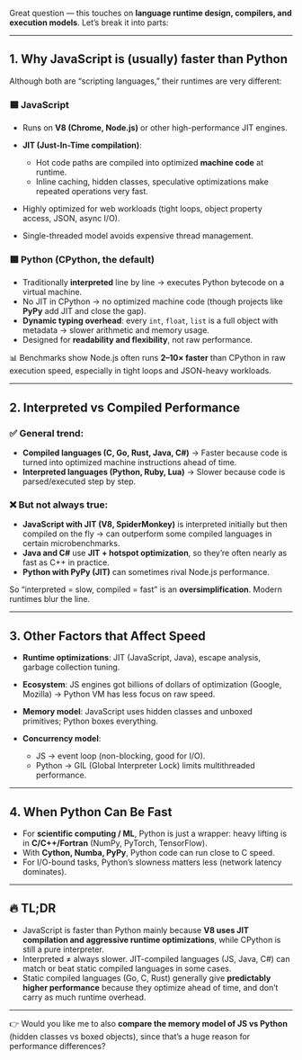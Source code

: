 Great question — this touches on **language runtime design, compilers, and execution models**. Let’s break it into parts:

---

## 1. **Why JavaScript is (usually) faster than Python**

Although both are “scripting languages,” their runtimes are very different:

### 🟦 JavaScript

* Runs on **V8 (Chrome, Node.js)** or other high-performance JIT engines.
* **JIT (Just-In-Time compilation)**:

  * Hot code paths are compiled into optimized **machine code** at runtime.
  * Inline caching, hidden classes, speculative optimizations make repeated operations very fast.
* Highly optimized for web workloads (tight loops, object property access, JSON, async I/O).
* Single-threaded model avoids expensive thread management.

### 🟩 Python (CPython, the default)

* Traditionally **interpreted** line by line → executes Python bytecode on a virtual machine.
* No JIT in CPython → no optimized machine code (though projects like **PyPy** add JIT and close the gap).
* **Dynamic typing overhead**: every `int`, `float`, `list` is a full object with metadata → slower arithmetic and memory usage.
* Designed for **readability and flexibility**, not raw performance.

📊 Benchmarks show Node.js often runs **2–10× faster** than CPython in raw execution speed, especially in tight loops and JSON-heavy workloads.

---

## 2. **Interpreted vs Compiled Performance**

### ✅ General trend:

* **Compiled languages (C, Go, Rust, Java, C#)** → Faster because code is turned into optimized machine instructions ahead of time.
* **Interpreted languages (Python, Ruby, Lua)** → Slower because code is parsed/executed step by step.

### ❌ But not always true:

* **JavaScript with JIT (V8, SpiderMonkey)** is interpreted initially but then compiled on the fly → can outperform some compiled languages in certain microbenchmarks.
* **Java and C#** use **JIT + hotspot optimization**, so they’re often nearly as fast as C++ in practice.
* **Python with PyPy (JIT)** can sometimes rival Node.js performance.

So “interpreted = slow, compiled = fast” is an **oversimplification**. Modern runtimes blur the line.

---

## 3. **Other Factors that Affect Speed**

* **Runtime optimizations**: JIT (JavaScript, Java), escape analysis, garbage collection tuning.
* **Ecosystem**: JS engines got billions of dollars of optimization (Google, Mozilla) → Python VM has less focus on raw speed.
* **Memory model**: JavaScript uses hidden classes and unboxed primitives; Python boxes everything.
* **Concurrency model**:

  * JS → event loop (non-blocking, good for I/O).
  * Python → GIL (Global Interpreter Lock) limits multithreaded performance.

---

## 4. **When Python Can Be Fast**

* For **scientific computing / ML**, Python is just a wrapper: heavy lifting is in **C/C++/Fortran** (NumPy, PyTorch, TensorFlow).
* With **Cython, Numba, PyPy**, Python code can run close to C speed.
* For I/O-bound tasks, Python’s slowness matters less (network latency dominates).

---

## 🔥 TL;DR

* JavaScript is faster than Python mainly because **V8 uses JIT compilation and aggressive runtime optimizations**, while CPython is still a pure interpreter.
* Interpreted ≠ always slower. JIT-compiled languages (JS, Java, C#) can match or beat static compiled languages in some cases.
* Static compiled languages (Go, C, Rust) generally give **predictably higher performance** because they optimize ahead of time, and don’t carry as much runtime overhead.

---

👉 Would you like me to also **compare the memory model of JS vs Python** (hidden classes vs boxed objects), since that’s a huge reason for performance differences?
